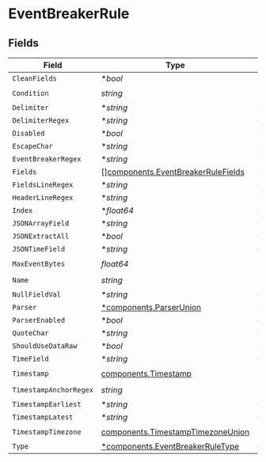 # EventBreakerRule


## Fields

| Field                                                                                    | Type                                                                                     | Required                                                                                 | Description                                                                              |
| ---------------------------------------------------------------------------------------- | ---------------------------------------------------------------------------------------- | ---------------------------------------------------------------------------------------- | ---------------------------------------------------------------------------------------- |
| `CleanFields`                                                                            | **bool*                                                                                  | :heavy_minus_sign:                                                                       | N/A                                                                                      |
| `Condition`                                                                              | *string*                                                                                 | :heavy_check_mark:                                                                       | N/A                                                                                      |
| `Delimiter`                                                                              | **string*                                                                                | :heavy_minus_sign:                                                                       | N/A                                                                                      |
| `DelimiterRegex`                                                                         | **string*                                                                                | :heavy_minus_sign:                                                                       | N/A                                                                                      |
| `Disabled`                                                                               | **bool*                                                                                  | :heavy_minus_sign:                                                                       | N/A                                                                                      |
| `EscapeChar`                                                                             | **string*                                                                                | :heavy_minus_sign:                                                                       | N/A                                                                                      |
| `EventBreakerRegex`                                                                      | **string*                                                                                | :heavy_minus_sign:                                                                       | N/A                                                                                      |
| `Fields`                                                                                 | [][components.EventBreakerRuleFields](../../models/components/eventbreakerrulefields.md) | :heavy_minus_sign:                                                                       | N/A                                                                                      |
| `FieldsLineRegex`                                                                        | **string*                                                                                | :heavy_minus_sign:                                                                       | N/A                                                                                      |
| `HeaderLineRegex`                                                                        | **string*                                                                                | :heavy_minus_sign:                                                                       | N/A                                                                                      |
| `Index`                                                                                  | **float64*                                                                               | :heavy_minus_sign:                                                                       | N/A                                                                                      |
| `JSONArrayField`                                                                         | **string*                                                                                | :heavy_minus_sign:                                                                       | N/A                                                                                      |
| `JSONExtractAll`                                                                         | **bool*                                                                                  | :heavy_minus_sign:                                                                       | N/A                                                                                      |
| `JSONTimeField`                                                                          | **string*                                                                                | :heavy_minus_sign:                                                                       | N/A                                                                                      |
| `MaxEventBytes`                                                                          | *float64*                                                                                | :heavy_check_mark:                                                                       | N/A                                                                                      |
| `Name`                                                                                   | *string*                                                                                 | :heavy_check_mark:                                                                       | N/A                                                                                      |
| `NullFieldVal`                                                                           | **string*                                                                                | :heavy_minus_sign:                                                                       | N/A                                                                                      |
| `Parser`                                                                                 | [*components.ParserUnion](../../models/components/parserunion.md)                        | :heavy_minus_sign:                                                                       | N/A                                                                                      |
| `ParserEnabled`                                                                          | **bool*                                                                                  | :heavy_minus_sign:                                                                       | N/A                                                                                      |
| `QuoteChar`                                                                              | **string*                                                                                | :heavy_minus_sign:                                                                       | N/A                                                                                      |
| `ShouldUseDataRaw`                                                                       | **bool*                                                                                  | :heavy_minus_sign:                                                                       | N/A                                                                                      |
| `TimeField`                                                                              | **string*                                                                                | :heavy_minus_sign:                                                                       | N/A                                                                                      |
| `Timestamp`                                                                              | [components.Timestamp](../../models/components/timestamp.md)                             | :heavy_check_mark:                                                                       | N/A                                                                                      |
| `TimestampAnchorRegex`                                                                   | *string*                                                                                 | :heavy_check_mark:                                                                       | N/A                                                                                      |
| `TimestampEarliest`                                                                      | **string*                                                                                | :heavy_minus_sign:                                                                       | N/A                                                                                      |
| `TimestampLatest`                                                                        | **string*                                                                                | :heavy_minus_sign:                                                                       | N/A                                                                                      |
| `TimestampTimezone`                                                                      | [components.TimestampTimezoneUnion](../../models/components/timestamptimezoneunion.md)   | :heavy_check_mark:                                                                       | N/A                                                                                      |
| `Type`                                                                                   | [*components.EventBreakerRuleType](../../models/components/eventbreakerruletype.md)      | :heavy_minus_sign:                                                                       | N/A                                                                                      |